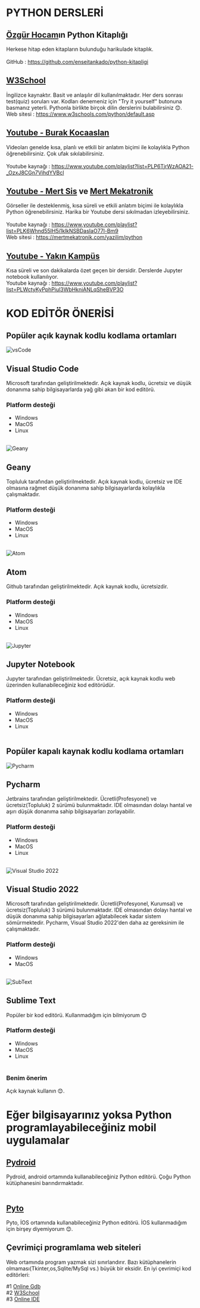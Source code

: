 # PYTHON DERSLERİ
## [Özgür Hocam](https://github.com/enseitankado)ın Python Kitaplığı
Herkese hitap eden kitapların bulunduğu harikulade kitaplık.</br></br>
GitHub : https://github.com/enseitankado/python-kitapligi

## [W3School](https://www.w3schools.com/default.asp)
İngilizce kaynaktır. Basit ve anlaşılır dil kullanılmaktadır. Her ders sonrası test(quiz) soruları var. Kodları denemeniz için "Try it yourself" butonuna basmanız yeterli. Pythonla birlikte birçok dilin derslerini bulabilirsiniz :blush:.
</br>Web sitesi : https://www.w3schools.com/python/default.asp

## [Youtube - Burak Kocaaslan](https://www.youtube.com/@BurakKocaaslan)
Videoları genelde kısa, planlı ve etkili bir anlatım biçimi ile kolaylıkla Python öğrenebilirsiniz. Çok ufak sıkılabilirsiniz. </br></br>
Youtube kaynağı : https://www.youtube.com/playlist?list=PLP6TjrWzAOA21-_OzxJ8CGn7VihdYVBcl

## [Youtube - Mert Sis](https://www.youtube.com/@MertSis) ve [Mert Mekatronik](https://mertmekatronik.com/)
Görseller ile desteklenmiş, kısa süreli ve etkili anlatım biçimi ile kolaylıkla Python öğrenebilirsiniz. Harika bir Youtube dersi sıkılmadan izleyebilirsiniz. </br></br>
Youtube kaynağı : https://www.youtube.com/playlist?list=PLK6Whnd55IH5i1klkNSBDasIaO77l-Bm9 </br>
Web sitesi : https://mertmekatronik.com/yazilim/python

## [Youtube - Yakın Kampüs](https://www.youtube.com/@yakinkampus1)
Kısa süreli ve son dakikalarda özet geçen bir dersidir. Derslerde Jupyter notebook kullanılıyor. </br>
Youtube kaynağı : https://www.youtube.com/playlist?list=PLWctyKyPphPiul3WbHkniANLqSheBVP3O

# KOD EDİTÖR ÖNERİSİ
## Popüler açık kaynak kodlu kodlama ortamları

![vsCode](https://upload.wikimedia.org/wikipedia/commons/thumb/archive/9/9a/20200830031621%21Visual_Studio_Code_1.35_icon.svg/120px-Visual_Studio_Code_1.35_icon.svg.png)
## Visual Studio Code
Microsoft tarafından geliştirilmektedir. Açık kaynak kodlu, ücretsiz ve düşük donanıma sahip bilgisayarlarda yağ gibi akan bir kod editörü.
### Platform desteği
- Windows 
- MacOS 
- Linux </br></br>


![Geany](https://upload.wikimedia.org/wikipedia/commons/thumb/a/a0/Geany_logo.svg/240px-Geany_logo.svg.png)
## Geany
Topluluk tarafından geliştirilmektedir. Açık kaynak kodlu, ücretsiz ve IDE olmasına rağmet düşük donanıma sahip bilgisayarlarda kolaylıkla çalışmaktadır.
### Platform desteği
- Windows
- MacOS
- Linux </br></br>


![Atom](https://upload.wikimedia.org/wikipedia/commons/thumb/f/fb/Atom_editor_logo_black.svg/262px-Atom_editor_logo_black.svg.png)
## Atom
Github tarafından geliştirilmektedir. Açık kaynak kodlu, ücretsizdir. 
### Platform desteği
- Windows
- MacOS
- Linux </br></br>


![Jupyter](https://upload.wikimedia.org/wikipedia/commons/thumb/3/38/Jupyter_logo.svg/207px-Jupyter_logo.svg.png)
## Jupyter Notebook
Jupyter tarafından geliştirilmektedir. Ücretsiz, açık kaynak kodlu web üzerinden kullanabileceğiniz kod editörüdür.
### Platform desteği
- Windows
- MacOS
- Linux </br></br>


## Popüler kapalı kaynak kodlu kodlama ortamları

![Pycharm](https://upload.wikimedia.org/wikipedia/commons/thumb/archive/1/1d/20200803065701%21PyCharm_Icon.svg/120px-PyCharm_Icon.svg.png)
## Pycharm
Jetbrains tarafından geliştirilmektedir. Ücretli(Profesyonel) ve ücretsiz(Topluluk) 2 sürümü bulunmaktadır. IDE olmasından dolayı hantal ve aşırı düşük donanıma sahip bilgisayarları zorlayabilir.
### Platform desteği
- Windows
- MacOS
- Linux </br></br>


![Visual Studio 2022](https://upload.wikimedia.org/wikipedia/commons/thumb/2/2c/Visual_Studio_Icon_2022.svg/193px-Visual_Studio_Icon_2022.svg.png)
## Visual Studio 2022
Microsoft tarafından geliştirilmektedir. Ücretli(Profesyonel, Kurumsal) ve ücretsiz(Topluluk) 3 sürümü bulunmaktadır. IDE olmasından dolayı hantal ve düşük donanıma sahip bilgisayarları ağlatabilecek kadar sistem sömürmektedir. Pycharm, Visual Studio 2022'den daha az gereksinim ile çalışmaktadır.
### Platform desteği
- Windows
- MacOS </br></br>


![SubText](https://upload.wikimedia.org/wikipedia/commons/thumb/7/79/Breezeicons-apps-48-sublime-text.svg/240px-Breezeicons-apps-48-sublime-text.svg.png)
## Sublime Text
Popüler bir kod editörü. Kullanmadığım için bilmiyorum :blush:
### Platform desteği
- Windows
- MacOS
- Linux </br></br>

### Benim önerim
Açık kaynak kullanın :blush:.

# Eğer bilgisayarınız yoksa Python programlayabileceğiniz mobil uygulamalar
## [Pydroid](https://play.google.com/store/apps/details?id=ru.iiec.pydroid3&hl=tr&gl=US&pli=1)
Pydroid, android ortamında kullanabileceğiniz Python editörü. Çoğu Python kütüphanesini barındırmaktadır. </br></br>

## [Pyto](https://apps.apple.com/tr/app/pyto-python-3/id1436650069?l=tr)
Pyto, İOS ortamında kullanabileceğiniz Python editörü. İOS kullanmadığım için birşey diyemiyorum :blush:.

## Çevrimiçi programlama web siteleri
Web ortamında program yazmak sizi sınırlandırır. Bazı kütüphanelerin olmaması(Tkinter,os,Sqlite/MySql vs.) büyük bir eksidir. En iyi çevrimiçi kod editörleri:

#1 [Online Gdb](https://www.onlinegdb.com/) </br>
#2 [W3School](https://www.w3schools.com/python/python_compiler.asp) </br>
#3 [Online IDE](https://www.online-ide.com/online_python_ide)
